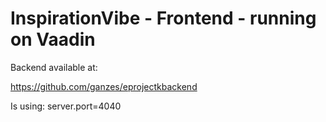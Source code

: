 # InspirationVibe - Frontend - running on Vaadin

Backend available at:

https://github.com/ganzes/eprojectkbackend

Is using:
server.port=4040